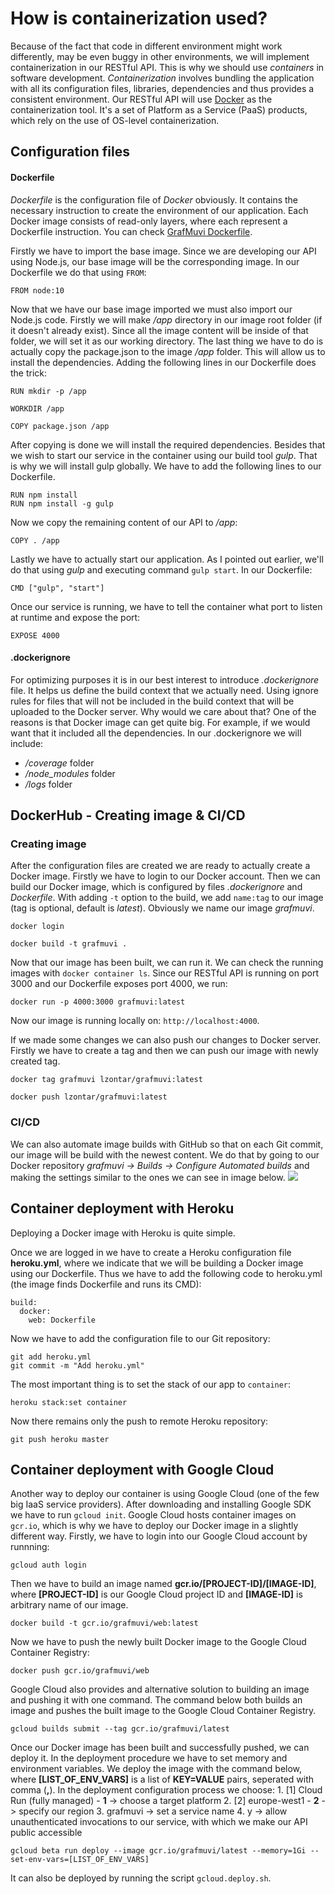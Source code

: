 # How is containerization used?

Because of the fact that code in different environment might work differently, may be even buggy in other environments, we will implement containerization in our RESTful API. This is why we should use _containers_ in software development. _Containerization_ involves bundling the application with all its configuration files, libraries, dependencies and thus provides a consistent environment. Our RESTful API will use [Docker](https://www.docker.com/) as the containerization tool. It's a set of Platform as a Service \(PaaS\) products, which rely on the use of OS-level containerization.

## Configuration files

#### Dockerfile

_Dockerfile_ is the configuration file of _Docker_ obviously. It contains the necessary instruction to create the environment of our application. Each Docker image consists of read-only layers, where each represent a Dockerfile instruction. You can check [GrafMuvi Dockerfile](https://github.com/lzontar/GrafMuvi/blob/master/Dockerfile).

Firstly we have to import the base image. Since we are developing our API using Node.js, our base image will be the corresponding image. In our Dockerfile we do that using `FROM`:

```text
FROM node:10
```

Now that we have our base image imported we must also import our Node.js code. Firstly we will make _/app_ directory in our image root folder \(if it doesn't already exist\). Since all the image content will be inside of that folder, we will set it as our working directory. The last thing we have to do is actually copy the package.json to the image _/app_ folder. This will allow us to install the dependencies. Adding the following lines in our Dockerfile does the trick:

```text
RUN mkdir -p /app

WORKDIR /app

COPY package.json /app
```

After copying is done we will install the required dependencies. Besides that we wish to start our service in the container using our build tool _gulp_. That is why we will install gulp globally. We have to add the following lines to our Dockerfile.

```text
RUN npm install
RUN npm install -g gulp
```

Now we copy the remaining content of our API to _/app_:

```text
COPY . /app
```

Lastly we have to actually start our application. As I pointed out earlier, we'll do that using _gulp_ and executing command `gulp start`. In our Dockerfile:

```text
CMD ["gulp", "start"]
```

Once our service is running, we have to tell the container what port to listen at runtime and expose the port:

```text
EXPOSE 4000
```

#### .dockerignore

For optimizing purposes it is in our best interest to introduce _.dockerignore_ file. It helps us define the build context that we actually need. Using ignore rules for files that will not be included in the build context that will be uploaded to the Docker server. Why would we care about that? One of the reasons is that Docker image can get quite big. For example, if we would want that it included all the dependencies. In our .dockerignore we will include:

* _/coverage_ folder
* _/node\_modules_ folder
* _/logs_ folder

## DockerHub - Creating image & CI/CD

### Creating image

After the configuration files are created we are ready to actually create a Docker image. Firstly we have to login to our Docker account. Then we can build our Docker image, which is configured by files _.dockerignore_ and _Dockerfile_. With adding `-t` option to the build, we add `name:tag` to our image \(tag is optional, default is _latest_\). Obviously we name our image _grafmuvi_.

```text
docker login

docker build -t grafmuvi .
```

Now that our image has been built, we can run it. We can check the running images with `docker container ls`. Since our RESTful API is running on port 3000 and our Dockerfile exposes port 4000, we run:

```text
docker run -p 4000:3000 grafmuvi:latest
```

Now our image is running locally on: `http://localhost:4000`.

If we made some changes we can also push our changes to Docker server. Firstly we have to create a tag and then we can push our image with newly created tag.

```text
docker tag grafmuvi lzontar/grafmuvi:latest

docker push lzontar/grafmuvi:latest
```

### CI/CD

We can also automate image builds with GitHub so that on each Git commit, our image will be build with the newest content. We do that by going to our Docker repository _grafmuvi -&gt; Builds -&gt; Configure Automated builds_ and making the settings similar to the ones we can see in image below. ![](../.gitbook/assets/docker_ci-cd.png)

## Container deployment with Heroku

Deploying a Docker image with Heroku is quite simple.

Once we are logged in we have to create a Heroku configuration file **heroku.yml**, where we indicate that we will be building a Docker image using our Dockerfile. Thus we have to add the following code to heroku.yml \(the image finds Dockerfile and runs its CMD\):

```text
build:
  docker:
    web: Dockerfile
```

Now we have to add the configuration file to our Git repository:

```text
git add heroku.yml
git commit -m "Add heroku.yml"
```

The most important thing is to set the stack of our app to `container`:

```text
heroku stack:set container
```

Now there remains only the push to remote Heroku repository:

```text
git push heroku master
```

## Container deployment with Google Cloud

Another way to deploy our container is using Google Cloud \(one of the few big IaaS service providers\). After downloading and installing Google SDK we have to run `gcloud init`. Google Cloud hosts container images on `gcr.io`, which is why we have to deploy our Docker image in a slightly different way. Firstly, we have to login into our Google Cloud account by runnning:

```text
gcloud auth login
```

Then we have to build an image named **gcr.io/\[PROJECT-ID\]/\[IMAGE-ID\]**, where **\[PROJECT-ID\]** is our Google Cloud project ID and **\[IMAGE-ID\]** is arbitrary name of our image.

```text
docker build -t gcr.io/grafmuvi/web:latest
```

Now we have to push the newly built Docker image to the Google Cloud Container Registry:

```text
docker push gcr.io/grafmuvi/web
```

Google Cloud also provides and alternative solution to building an image and pushing it with one command. The command below both builds an image and pushes the built image to the Google Cloud Container Registry.

```text
gcloud builds submit --tag gcr.io/grafmuvi/latest
```

Once our Docker image has been built and successfully pushed, we can deploy it. In the deployment procedure we have to set memory and environment variables. We deploy the image with the command below, where **\[LIST\_OF\_ENV\_VARS\]** is a list of **KEY=VALUE** pairs, seperated with comma \(**,**\). In the deployment configuration process we choose: 1. \[1\] Cloud Run \(fully managed\) - **1** -&gt; choose a target platform 2. \[2\] europe-west1 - **2** -&gt; specify our region 3. grafmuvi -&gt; set a service name 4. y -&gt; allow unauthenticated invocations to our service, with which we make our API public accessible

```text
gcloud beta run deploy --image gcr.io/grafmuvi/latest --memory=1Gi --set-env-vars=[LIST_OF_ENV_VARS]
```

It can also be deployed by running the script `gcloud.deploy.sh`.


